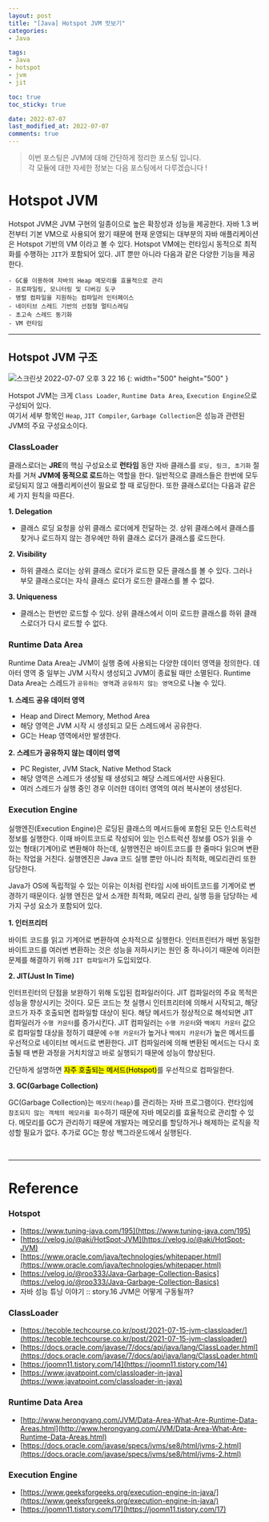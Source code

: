 ```yaml
---
layout: post
title: "[Java] Hotspot JVM 맛보기"
categories:
- Java

tags:
- Java
- hotspot 
- jvm
- jit

toc: true
toc_sticky: true

date: 2022-07-07 
last_modified_at: 2022-07-07
comments: true
---
```

> 이번 포스팅은 JVM에 대해 간단하게 정리한 포스팅 입니다.  
> 각 모듈에 대한 자세한 정보는 다음 포스팅에서 다루겠습니다 ! 

# Hotspot JVM
Hotspot JVM은 JVM 구현의 일종이으로 높은 확장성과 성능을 제공한다. 자바 1.3 버전부터 기본 VM으로 사용되어 왔기 때문에 현재 운영되는 대부분의 자바
애플리케이션은 Hotspot 기반의 VM 이라고 볼 수 있다. Hotspot VM에는 런타임시 동적으로 최적화를 수행하는 `JIT`가 포함되어 있다. JIT 뿐만 아니라 다음과 같은 다양한 기능을 제공한다.

```text
- GC를 이용하여 자바의 Heap 메모리를 효율적으로 관리
- 프로파일링, 모니터링 및 디버깅 도구
- 병렬 컴파일을 지원하는 컴파일러 인터페이스
- 네이티브 스레드 기반의 선점형 멀티스레딩
- 초고속 스레드 동기화
- VM 런타임
```

---

## Hotspot JVM 구조
![스크린샷 2022-07-07 오후 3 22 16](https://user-images.githubusercontent.com/56028408/177789303-3e075557-0df2-47a9-b527-e52769620796.png)
{: width="500" height="500" }

Hotspot JVM는 크게 `Class Loader`, `Runtime Data Area`, `Execution Engine`으로 구성되어 있다.  
여기서 세부 항목인 `Heap`, `JIT Compiler`, `Garbage Collection`은 성능과 관련된 JVM의 주요 구성요소이다.

### ClassLoader
클래스로더는 **JRE**의 핵심 구성요소로 **런타임** 동안 자바 클래스를 `로딩, 링크, 초기화` 절차를 거쳐 **JVM에 동적으로 로드**하는 역할을 한다. 
일반적으로 클래스들은 한번에 모두 로딩되지 않고 애플리케이션이 필요로 할 때 로딩한다. 또한 클래스로더는 다음과 같은 세 가지 원칙을 따른다.


**1. Delegation**
- 클래스 로딩 요청을 상위 클래스 로더에게 전달하는 것. 상위 클래스에서 클래스를 찾거나 로드하지 않는 경우에만 하위 클래스 로더가 클래스를 로드한다.

**2. Visibility**
- 하위 클래스 로더는 상위 클래스 로더가 로드한 모든 클래스를 볼 수 있다. 그러나 부모 클래스로더는 자식 클래스 로더가 로드한 클래스를 볼 수 없다.

**3. Uniqueness**
- 클래스는 한번만 로드할 수 있다. 상위 클래스에서 이미 로드한 클래스를 하위 클래스로더가 다시 로드할 수 없다.


### Runtime Data Area
Runtime Data Area는 JVM이 실행 중에 사용되는 다양한 데이터 영역을 정의한다. 데아터 영역 중 일부는 JVM 시작시 생성되고 JVM이 종료될 때만 소멸된다.
Runtime Data Area는 스레드가 `공유하는 영역`과 `공유하지 않는 영역`으로 나눌 수 있다.

**1. 스레드 공유 데이터 영역**
- Heap and Direct Memory, Method Area 
- 해당 영역은 JVM 시작 시 생성되고 모든 스레드에서 공유한다.
- GC는 Heap 영역에서만 발생한다.
 
**2. 스레드가 공유하지 않는 데이터 영역**
- PC Register, JVM Stack, Native Method Stack
- 해당 영역은 스레드가 생성될 때 생성되고 해당 스레드에서만 사용된다. 
- 여러 스레드가 실행 중인 경우 이러한 데이터 영역의 여러 복사본이 생성된다.

### Execution Engine
실행엔진(Execution Engine)은 로딩된 클래스의 메서드들에 포함된 모든 인스트럭션 정보를 실행한다.
이때 바이트코드로 작성되어 있는 인스트럭션 정보를 OS가 읽을 수 있는 형태(기계어)로 변환해야 하는데, 실행엔진은 바이트코드를 한 줄마다 읽으며 변환하는 작업을 거친다. 
실행엔진은 Java 코드 실행 뿐만 아니라 최적화, 메모리관리 또한 담당한다.

Java가 OS에 독립적일 수 있는 이유는 이처럼 런타임 시에 바이트코드를 기계어로 변경하기 때문이다. 실행 엔진은 앞서 소개한 최적화, 메모리 관리, 실행 등을 담당하는 세 가지 구성 요소가 포함되어 있다.

**1. 인터프리터**

바이트 코드를 읽고 기계어로 변환하여 순차적으로 실행한다. 인터프린터가 매번 동일한 바이트코드를 여러번 변환하는 것은 성능을 저하시키는 원인 중 하나이기 때문에
이러한 문제를 해결하기 위해 `JIT 컴파일러`가 도입되었다.

**2. JIT(Just In Time)**

인터프린터의 단점을 보완하기 위해 도입된 컴파일러이다. JIT 컴파일러의 주요 목적은 성능을 향상시키는 것이다.
모든 코드는 첫 실행시 인터프리터에 의해서 시작되고, 해당 코드가 자주 호출되면 컴파일할 대상이 된다. 
해당 메서드가 정상적으로 해석되면 JIT 컴파일러가 `수행 카운터`를 증가시킨다. JIT 컴파일러는 `수행 카운터`와 `백에지 카운터` 값으로
컴파일할 대상을 정하기 떄문에 `수행 카운터`가 높거나 `백에지 카운터`가 높은 메서드를 우선적으로 네이티브 메서드로 변환한다.
JIT 컴파일러에 의해 변환된 메서드는 다시 호출될 때 변환 과정을 거치치않고 바로 실행되기 때문에 성능이 향상된다.

간단하게 설명하면 <mark>자주 호출되는 메서드(Hotspot)</mark>를 우선적으로 컴파일한다.

**3. GC(Garbage Collection)**

GC(Garbage Collection)는 `메모리(heap)`를 관리하는 자바 프로그램이다. 런타임에 `참조되지 않는 객체의 메모리를 회수`하기 때문에 자바 메모리를 효율적으로 관리할 수 있다.
메모리를 GC가 관리하기 때문에 개발자는 메모리를 할당하거나 해제하는 로직을 작성할 필요가 없다. 추가로 GC는 항상 백그라운드에서 실행된다.

<br>

---

# Reference
### **Hotspot** 
- [https://www.tuning-java.com/195](https://www.tuning-java.com/195)
- [https://velog.io/@aki/HotSpot-JVM](https://velog.io/@aki/HotSpot-JVM)
- [https://www.oracle.com/java/technologies/whitepaper.html](https://www.oracle.com/java/technologies/whitepaper.html)
- [https://velog.io/@roo333/Java-Garbage-Collection-Basics](https://velog.io/@roo333/Java-Garbage-Collection-Basics)
- 자바 성능 튜닝 이야기 :: story.16 JVM은 어떻게 구동될까? 

### **ClassLoader**
- [https://tecoble.techcourse.co.kr/post/2021-07-15-jvm-classloader/](https://tecoble.techcourse.co.kr/post/2021-07-15-jvm-classloader/)
- [https://docs.oracle.com/javase/7/docs/api/java/lang/ClassLoader.html](https://docs.oracle.com/javase/7/docs/api/java/lang/ClassLoader.html)
- [https://joomn11.tistory.com/14](https://joomn11.tistory.com/14)
- [https://www.javatpoint.com/classloader-in-java](https://www.javatpoint.com/classloader-in-java)

### **Runtime Data Area**
- [http://www.herongyang.com/JVM/Data-Area-What-Are-Runtime-Data-Areas.html](http://www.herongyang.com/JVM/Data-Area-What-Are-Runtime-Data-Areas.html)
- [https://docs.oracle.com/javase/specs/jvms/se8/html/jvms-2.html](https://docs.oracle.com/javase/specs/jvms/se8/html/jvms-2.html)

### **Execution Engine**
- [https://www.geeksforgeeks.org/execution-engine-in-java/](https://www.geeksforgeeks.org/execution-engine-in-java/)
- [https://joomn11.tistory.com/17](https://joomn11.tistory.com/17)










